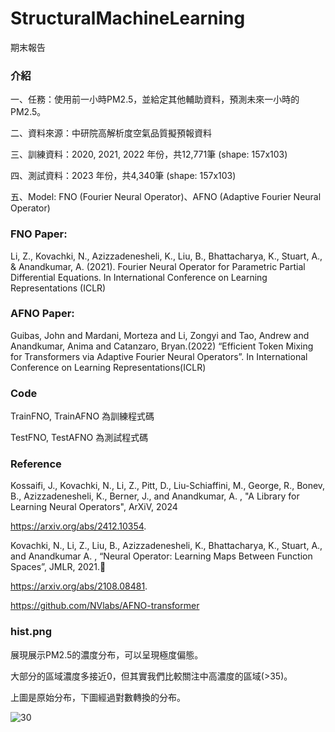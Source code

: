# StructuralMachineLearning
期末報告

### 介紹

一、任務：使用前一小時PM2.5，並給定其他輔助資料，預測未來一小時的PM2.5。

二、資料來源：中研院高解析度空氣品質擬預報資料

三、訓練資料：2020, 2021, 2022 年份，共12,771筆 (shape: 157x103)

四、測試資料：2023 年份，共4,340筆 (shape: 157x103)

五、Model: FNO (Fourier Neural Operator)、AFNO (Adaptive Fourier Neural Operator)

### FNO Paper: 
Li, Z., Kovachki, N., Azizzadenesheli, K., Liu, B., Bhattacharya, K., Stuart, A., & Anandkumar, A. (2021). Fourier Neural Operator for Parametric Partial Differential Equations. In International Conference on Learning Representations (ICLR)

### AFNO Paper:
Guibas, John and Mardani, Morteza and Li, Zongyi and Tao, Andrew and Anandkumar, Anima and Catanzaro, Bryan.(2022) “Efficient Token Mixing for Transformers via Adaptive Fourier Neural Operators”. In International Conference on Learning Representations(ICLR)

### Code

TrainFNO, TrainAFNO 為訓練程式碼

TestFNO, TestAFNO 為測試程式碼

### Reference
Kossaifi, J., Kovachki, N., Li, Z., Pitt, D., Liu-Schiaffini, M., George, R., Bonev, B., Azizzadenesheli, K., Berner, J., and Anandkumar, A. , "A Library for Learning Neural Operators", ArXiV, 2024

https://arxiv.org/abs/2412.10354.

Kovachki, N., Li, Z., Liu, B., Azizzadenesheli, K., Bhattacharya, K., Stuart, A., and Anandkumar A. , “Neural Operator: Learning Maps Between Function Spaces”, JMLR, 2021.  

https://arxiv.org/abs/2108.08481.

https://github.com/NVlabs/AFNO-transformer

### hist.png

展現展示PM2.5的濃度分布，可以呈現極度偏態。

大部分的區域濃度多接近0，但其實我們比較關注中高濃度的區域(>35)。

上圖是原始分布，下圖經過對數轉換的分布。



![30](https://github.com/user-attachments/assets/c800ece7-302f-4d92-8bb5-0831d3a703c1)
